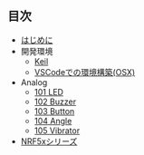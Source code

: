 ## 目次
* [はじめに](README.md)
* 開発環境
	* [Keil](./Environment/Windows/Keil/Step1_Keil_MDK-ARM_install.md)
	* [VSCodeでの環境構築(OSX)](./Environment/Mac/VisualStudio.md)
* Analog
	* [101 LED](./brick_analog/101_brick_analog_led.md)
	* [102 Buzzer](./brick_analog/102_brick_analog_buzzer.md)
	* [103 Button](./brick_analog/103_brick_analog_button.md)
	* [104 Angle](./brick_analog/104_brick_analog_angle.md)
	* [105 Vibrator](./brick_analog/105_brick_analog_vibrator.md)
* [NRF5xシリーズ](nrf.md)
	